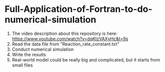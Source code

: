 # Full-Application-of-Fortran-to-do-numerical-simulation
1. The video description about this repository is here: https://www.youtube.com/watch?v=dqKlzVAXyHc&t=9s 
2. Read the data file from "Reaction_rate_constant.txt"
3. Conduct numerical simulation
4. Write the results
5. Real-world model could be really big and complicated, but it starts from small files
